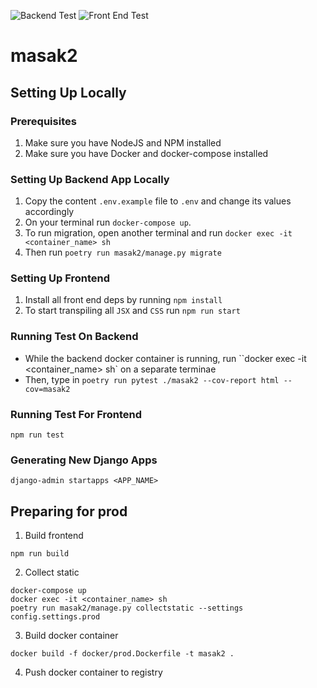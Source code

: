 ![Backend Test](https://github.com/SyafiqTermizi/masak2/workflows/Backend%20Test/badge.svg)
![Front End Test](https://github.com/SyafiqTermizi/masak2/workflows/Front%20End%20Test/badge.svg)

# masak2

## Setting Up Locally

### Prerequisites

1. Make sure you have NodeJS and NPM installed
2. Make sure you have Docker and docker-compose installed

### Setting Up Backend App Locally

1. Copy the content `.env.example` file to `.env` and change its values accordingly
2. On your terminal run `docker-compose up`.
3. To run migration, open another terminal and run `docker exec -it <container_name> sh`
4. Then run `poetry run masak2/manage.py migrate`

### Setting Up Frontend

1. Install all front end deps by running `npm install`
2. To start transpiling all `JSX` and `CSS` run `npm run start`

### Running Test On Backend

- While the backend docker container is running, run ``docker exec -it <container_name> sh` on a separate terminae
- Then, type in `poetry run pytest ./masak2 --cov-report html --cov=masak2`

### Running Test For Frontend

```
npm run test
```

### Generating New Django Apps

```
django-admin startapps <APP_NAME>
```

## Preparing for prod

1. Build frontend

```
npm run build
```

2. Collect static

```
docker-compose up
docker exec -it <container_name> sh
poetry run masak2/manage.py collectstatic --settings config.settings.prod
```

3. Build docker container

```
docker build -f docker/prod.Dockerfile -t masak2 .
```

4. Push docker container to registry
